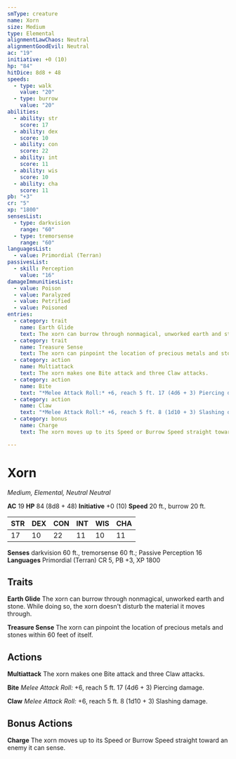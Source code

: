 ```yaml
---
smType: creature
name: Xorn
size: Medium
type: Elemental
alignmentLawChaos: Neutral
alignmentGoodEvil: Neutral
ac: "19"
initiative: +0 (10)
hp: "84"
hitDice: 8d8 + 48
speeds:
  - type: walk
    value: "20"
  - type: burrow
    value: "20"
abilities:
  - ability: str
    score: 17
  - ability: dex
    score: 10
  - ability: con
    score: 22
  - ability: int
    score: 11
  - ability: wis
    score: 10
  - ability: cha
    score: 11
pb: "+3"
cr: "5"
xp: "1800"
sensesList:
  - type: darkvision
    range: "60"
  - type: tremorsense
    range: "60"
languagesList:
  - value: Primordial (Terran)
passivesList:
  - skill: Perception
    value: "16"
damageImmunitiesList:
  - value: Poison
  - value: Paralyzed
  - value: Petrified
  - value: Poisoned
entries:
  - category: trait
    name: Earth Glide
    text: The xorn can burrow through nonmagical, unworked earth and stone. While doing so, the xorn doesn't disturb the material it moves through.
  - category: trait
    name: Treasure Sense
    text: The xorn can pinpoint the location of precious metals and stones within 60 feet of itself.
  - category: action
    name: Multiattack
    text: The xorn makes one Bite attack and three Claw attacks.
  - category: action
    name: Bite
    text: "*Melee Attack Roll:* +6, reach 5 ft. 17 (4d6 + 3) Piercing damage."
  - category: action
    name: Claw
    text: "*Melee Attack Roll:* +6, reach 5 ft. 8 (1d10 + 3) Slashing damage."
  - category: bonus
    name: Charge
    text: The xorn moves up to its Speed or Burrow Speed straight toward an enemy it can sense.

---
```


# Xorn
*Medium, Elemental, Neutral Neutral*

**AC** 19
**HP** 84 (8d8 + 48)
**Initiative** +0 (10)
**Speed** 20 ft., burrow 20 ft.

| STR | DEX | CON | INT | WIS | CHA |
| --- | --- | --- | --- | --- | --- |
| 17 | 10 | 22 | 11 | 10 | 11 |

**Senses** darkvision 60 ft., tremorsense 60 ft.; Passive Perception 16
**Languages** Primordial (Terran)
CR 5, PB +3, XP 1800

## Traits

**Earth Glide**
The xorn can burrow through nonmagical, unworked earth and stone. While doing so, the xorn doesn't disturb the material it moves through.

**Treasure Sense**
The xorn can pinpoint the location of precious metals and stones within 60 feet of itself.

## Actions

**Multiattack**
The xorn makes one Bite attack and three Claw attacks.

**Bite**
*Melee Attack Roll:* +6, reach 5 ft. 17 (4d6 + 3) Piercing damage.

**Claw**
*Melee Attack Roll:* +6, reach 5 ft. 8 (1d10 + 3) Slashing damage.

## Bonus Actions

**Charge**
The xorn moves up to its Speed or Burrow Speed straight toward an enemy it can sense.
